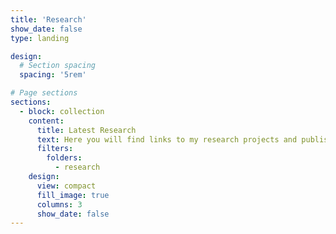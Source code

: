 ```yaml
---
title: 'Research'
show_date: false
type: landing

design:
  # Section spacing
  spacing: '5rem'

# Page sections
sections:
  - block: collection
    content:
      title: Latest Research
      text: Here you will find links to my research projects and published papers.
      filters:
        folders:
          - research
    design:
      view: compact
      fill_image: true
      columns: 3
      show_date: false
---
```

